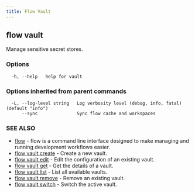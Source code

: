 ```yaml
---
title: Flow Vault
---
```


## flow vault

Manage sensitive secret stores.

### Options

```
  -h, --help   help for vault
```

### Options inherited from parent commands

```
  -L, --log-level string   Log verbosity level (debug, info, fatal) (default "info")
      --sync               Sync flow cache and workspaces
```

### SEE ALSO

* [flow](flow.md)	 - flow is a command line interface designed to make managing and running development workflows easier.
* [flow vault create](flow_vault_create.md)	 - Create a new vault.
* [flow vault edit](flow_vault_edit.md)	 - Edit the configuration of an existing vault.
* [flow vault get](flow_vault_get.md)	 - Get the details of a vault.
* [flow vault list](flow_vault_list.md)	 - List all available vaults.
* [flow vault remove](flow_vault_remove.md)	 - Remove an existing vault.
* [flow vault switch](flow_vault_switch.md)	 - Switch the active vault.

